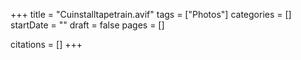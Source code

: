 +++
title = "Cuinstalltapetrain.avif"
tags = ["Photos"]
categories = []
startDate = ""
draft = false
pages = []

citations = []
+++
